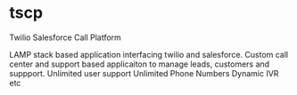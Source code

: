 # tscp
Twilio Salesforce Call Platform

LAMP stack based application interfacing twilio and salesforce.
Custom call center and support based applicaiton to manage leads, customers and suppport.
Unlimited user support
Unlimited Phone Numbers
Dynamic IVR
etc
